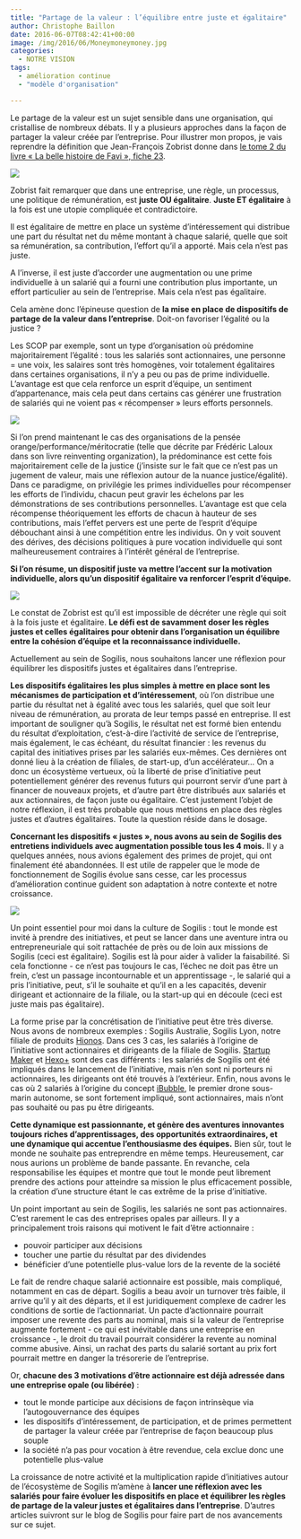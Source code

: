 ```yaml
---
title: "Partage de la valeur : l’équilibre entre juste et égalitaire"
author: Christophe Baillon
date: 2016-06-07T08:42:41+00:00
image: /img/2016/06/Moneymoneymoney.jpg
categories:
  - NOTRE VISION
tags:
  - amélioration continue
  - "modèle d'organisation"

---
```

Le partage de la valeur est un sujet sensible dans une organisation, qui cristallise de nombreux débats. Il y a plusieurs approches dans la façon de partager la valeur créée par l’entreprise. Pour illustrer mon propos, je vais reprendre la définition que Jean-François Zobrist donne dans [le tome 2 du livre « La belle histoire de Favi », fiche 23](http://www.favi.com/wp-content/uploads/2015/10/23.pdf).

![](/img/2016/06/Belle-histoire-favi-201x300.jpg)

Zobrist fait remarquer que dans une entreprise, une règle, un processus, une politique de rémunération, est **juste OU égalitaire**. **Juste ET égalitaire** à la fois est une utopie compliquée et contradictoire.

Il est égalitaire de mettre en place un système d’intéressement qui distribue une part du résultat net du même montant à chaque salarié, quelle que soit sa rémunération, sa contribution, l’effort qu’il a apporté. Mais cela n’est pas juste.

A l’inverse, il est juste d’accorder une augmentation ou une prime individuelle à un salarié qui a fourni une contribution plus importante, un effort particulier au sein de l’entreprise. Mais cela n’est pas égalitaire.

Cela amène donc l’épineuse question de **la mise en place de dispositifs de partage de la valeur dans l’entreprise**. Doit-on favoriser l’égalité ou la justice ?

Les SCOP par exemple, sont un type d’organisation où prédomine majoritairement l’égalité : tous les salariés sont actionnaires, une personne = une voix, les salaires sont très homogènes, voir totalement égalitaires dans certaines organisations, il n’y a peu ou pas de prime individuelle. L’avantage est que cela renforce un esprit d’équipe, un sentiment d’appartenance, mais cela peut dans certains cas générer une frustration de salariés qui ne voient pas « récompenser » leurs efforts personnels.

![](/img/2016/06/Laloux-300x207.jpg)

Si l’on prend maintenant le cas des organisations de la pensée orange/performance/méritocratie (telle que décrite par Frédéric Laloux dans son livre reinventing organization), la prédominance est cette fois majoritairement celle de la justice (j’insiste sur le fait que ce n’est pas un jugement de valeur, mais une réflexion autour de la nuance justice/égalité). Dans ce paradigme, on privilégie les primes individuelles pour récompenser les efforts de l’individu, chacun peut gravir les échelons par les démonstrations de ses contributions personnelles. L’avantage est que cela récompense théoriquement les efforts de chacun à hauteur de ses contributions, mais l’effet pervers est une perte de l’esprit d’équipe débouchant ainsi à une compétition entre les individus. On y voit souvent des dérives, des décisions politiques à pure vocation individuelle qui sont malheureusement contraires à l’intérêt général de l’entreprise.

**Si l’on résume, un dispositif juste va mettre l’accent sur la motivation individuelle, alors qu’un dispositif égalitaire va renforcer l’esprit d’équipe.**

![](/img/2016/06/Zobrist-300x169.jpg)

Le constat de Zobrist est qu’il est impossible de décréter une règle qui soit à la fois juste et égalitaire. **Le défi est de savamment doser les règles justes et celles égalitaires pour obtenir dans l’organisation un équilibre entre la cohésion d’équipe et la reconnaissance individuelle.**

Actuellement au sein de Sogilis, nous souhaitons lancer une réflexion pour équilibrer les dispositifs justes et égalitaires dans l’entreprise.

**Les dispositifs égalitaires les plus simples à mettre en place sont les mécanismes de participation et d’intéressement**, où l’on distribue une partie du résultat net à égalité avec tous les salariés, quel que soit leur niveau de rémunération, au prorata de leur temps passé en entreprise. Il est important de souligner qu’à Sogilis, le résultat net est formé bien entendu du résultat d’exploitation, c’est-à-dire l’activité de service de l’entreprise, mais également, le cas échéant, du résultat financier : les revenus du capital des initiatives prises par les salariés eux-mêmes. Ces dernières ont donné lieu à la création de filiales, de start-up, d’un accélérateur… On a donc un écosystème vertueux, où la liberté de prise d’initiative peut potentiellement générer des revenus futurs qui pourront servir d’une part à financer de nouveaux projets, et d’autre part être distribués aux salariés et aux actionnaires, de façon juste ou égalitaire. C’est justement l’objet de notre réflexion, il est très probable que nous mettions en place des règles justes et d’autres égalitaires. Toute la question réside dans le dosage.

**Concernant les dispositifs « justes », nous avons au sein de Sogilis des entretiens individuels avec augmentation possible tous les 4 mois.** Il y a quelques années, nous avions également des primes de projet, qui ont finalement été abandonnées. Il est utile de rappeler que le mode de fonctionnement de Sogilis évolue sans cesse, car les processus d’amélioration continue guident son adaptation à notre contexte et notre croissance.

![](/img/2016/04/0.Haut_Page-300x200.jpg)

Un point essentiel pour moi dans la culture de Sogilis : tout le monde est invité à prendre des initiatives, et peut se lancer dans une aventure intra ou entrepreneuriale qui soit rattachée de près ou de loin aux missions de Sogilis (ceci est égalitaire). Sogilis est là pour aider à valider la faisabilité. Si cela fonctionne - ce n’est pas toujours le cas, l’échec ne doit pas être un frein, c’est un passage incontournable et un apprentissage -, le salarié qui a pris l’initiative, peut, s’il le souhaite et qu’il en a les capacités, devenir dirigeant et actionnaire de la filiale, ou la start-up qui en découle (ceci est juste mais pas égalitaire).

La forme prise par la concrétisation de l’initiative peut être très diverse. Nous avons de nombreux exemples : Sogilis Australie, Sogilis Lyon, notre filiale de produits [Hionos](http://hionos.com/). Dans ces 3 cas, les salariés à l’origine de l’initiative sont actionnaires et dirigeants de la filiale de Sogilis. [Startup Maker](http://www.startup-maker.com/) et [Hexo+](https://hexoplus.com/) sont des cas différents : les salariés de Sogilis ont été impliqués dans le lancement de l’initiative, mais n’en sont ni porteurs ni actionnaires, les dirigeants ont été trouvés à l’extérieur. Enfin, nous avons le cas où 2 salariés à l’origine du concept [iBubble](http://ibubble.camera/), le premier drone sous-marin autonome, se sont fortement impliqué, sont actionnaires, mais n’ont pas souhaité ou pas pu être dirigeants.

**Cette dynamique est passionnante, et génère des aventures innovantes toujours riches d’apprentissages, des opportunités extraordinaires, et une dynamique qui accentue l’enthousiasme des équipes.** Bien sûr, tout le monde ne souhaite pas entreprendre en même temps. Heureusement, car nous aurions un problème de bande passante. En revanche, cela responsabilise les équipes et montre que tout le monde peut librement prendre des actions pour atteindre sa mission le plus efficacement possible, la création d’une structure étant le cas extrême de la prise d’initiative.

Un point important au sein de Sogilis, les salariés ne sont pas actionnaires. C’est rarement le cas des entreprises opales par ailleurs. Il y a principalement trois raisons qui motivent le fait d’être actionnaire :
- pouvoir participer aux décisions
- toucher une partie du résultat par des dividendes
- bénéficier d’une potentielle plus-value lors de la revente de la société

Le fait de rendre chaque salarié actionnaire est possible, mais compliqué, notamment en cas de départ. Sogilis a beau avoir un turnover très faible, il arrive qu’il y ait des départs, et il est juridiquement complexe de cadrer les conditions de sortie de l’actionnariat. Un pacte d’actionnaire pourrait imposer une revente des parts au nominal, mais si la valeur de l’entreprise augmente fortement - ce qui est inévitable dans une entreprise en croissance -, le droit du travail pourrait considérer la revente au nominal comme abusive. Ainsi, un rachat des parts du salarié sortant au prix fort pourrait mettre en danger la trésorerie de l’entreprise.

Or, **chacune des 3 motivations d’être actionnaire est déjà adressée dans une entreprise opale (ou libérée)** :
- tout le monde participe aux décisions de façon intrinsèque via l’autogouvernance des équipes
- les dispositifs d’intéressement, de participation, et de primes permettent de partager la valeur créée par l’entreprise de façon beaucoup plus souple
- la société n’a pas pour vocation à être revendue, cela exclue donc une potentielle plus-value

La croissance de notre activité et la multiplication rapide d’initiatives autour de l’écosystème de Sogilis m’amène à **lancer une réflexion avec les salariés pour faire évoluer les dispositifs en place et équilibrer les règles de partage de la valeur justes et égalitaires dans l’entreprise**. D’autres articles suivront sur le blog de Sogilis pour faire part de nos avancements sur ce sujet.
